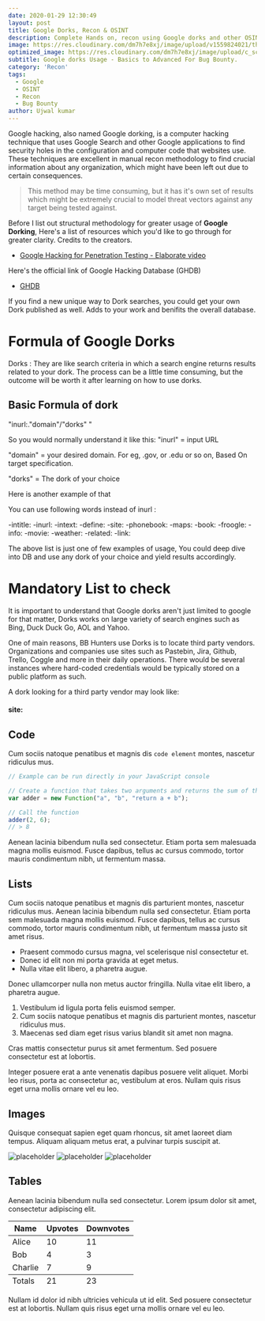 ```yaml
---
date: 2020-01-29 12:30:49
layout: post
title: Google Dorks, Recon & OSINT
description: Complete Hands on, recon using Google dorks and other OSINT tricks for Critical info extraction for Bug Bounty.
image: https://res.cloudinary.com/dm7h7e8xj/image/upload/v1559824021/theme12_e0vxlr.jpg
optimized_image: https://res.cloudinary.com/dm7h7e8xj/image/upload/c_scale,w_380/v1559824021/theme12_e0vxlr.jpg
subtitle: Google dorks Usage - Basics to Advanced For Bug Bounty.
category: 'Recon'
tags:
  - Google 
  - OSINT
  - Recon
  - Bug Bounty
author: Ujwal kumar
---
```


Google hacking, also named Google dorking, is a computer hacking technique that uses Google Search and other Google applications to find security holes in the configuration and computer code that websites use. 
These techniques are excellent in manual recon methodology to find crucial information about any organization, which might have been left out due to certain consequences.

> This method may be time consuming, but it has it's own set of results which might be extremely crucial to model threat vectors against any target being tested against.

Before I list out structural methodology for greater usage of **Google Dorking**, Here's a list of resources which you'd like to go through for greater clarity. Credits to the creators.

- [Google Hacking for Penetration Testing - Elaborate video](https://www.youtube.com/watch?v=cFOBUYaxdWI)

Here's the official link of Google Hacking Database (GHDB)
- [GHDB](https://www.exploit-db.com/google-hacking-database)

If you find a new unique way to Dork searches, you could get your own Dork published as well. Adds to your work and benifits the overall database.

# Formula of Google Dorks

Dorks : They are like search criteria in which a search engine returns results related to your dork.
The process can be a little time consuming, but the outcome will be worth it after learning on how to use dorks.

## Basic Formula of dork

"inurl:."domain"/"dorks" "

So you would normally understand it like this:
"inurl" = input URL

"domain" = your desired domain. For eg, .gov, or .edu or so on, Based On target specification.

"dorks" = The dork of your choice

Here is another example of that

You can use following words instead of inurl :

-intitle:
-inurl:
-intext:
-define:
-site:
-phonebook:
-maps:
-book:
-froogle:
-info:
-movie:
-weather:
-related:
-link:


The above list is just one of few examples of usage, You could deep dive into DB and use any dork of your choice and yield results accordingly.

# Mandatory List to check

It is important to understand that Google dorks aren't just limited to google for that matter, Dorks works on large variety of search engines such as Bing, Duck Duck Go, AOL and Yahoo.

One of main reasons, BB Hunters use Dorks is to locate third party vendors. Organizations and companies use sites such as Pastebin, Jira, Github, Trello, Coggle and more in their daily operations. There would be several instances where hard-coded credentials would be typically stored on a public platform as such.

A dork looking for a third party vendor may look like:

#### site:<third party vendor> <Organization name>

## Code

Cum sociis natoque penatibus et magnis dis `code element` montes, nascetur ridiculus mus.

```js
// Example can be run directly in your JavaScript console

// Create a function that takes two arguments and returns the sum of those arguments
var adder = new Function("a", "b", "return a + b");

// Call the function
adder(2, 6);
// > 8
```

Aenean lacinia bibendum nulla sed consectetur. Etiam porta sem malesuada magna mollis euismod. Fusce dapibus, tellus ac cursus commodo, tortor mauris condimentum nibh, ut fermentum massa.

## Lists

Cum sociis natoque penatibus et magnis dis parturient montes, nascetur ridiculus mus. Aenean lacinia bibendum nulla sed consectetur. Etiam porta sem malesuada magna mollis euismod. Fusce dapibus, tellus ac cursus commodo, tortor mauris condimentum nibh, ut fermentum massa justo sit amet risus.

* Praesent commodo cursus magna, vel scelerisque nisl consectetur et.
* Donec id elit non mi porta gravida at eget metus.
* Nulla vitae elit libero, a pharetra augue.

Donec ullamcorper nulla non metus auctor fringilla. Nulla vitae elit libero, a pharetra augue.

1. Vestibulum id ligula porta felis euismod semper.
2. Cum sociis natoque penatibus et magnis dis parturient montes, nascetur ridiculus mus.
3. Maecenas sed diam eget risus varius blandit sit amet non magna.

Cras mattis consectetur purus sit amet fermentum. Sed posuere consectetur est at lobortis.

Integer posuere erat a ante venenatis dapibus posuere velit aliquet. Morbi leo risus, porta ac consectetur ac, vestibulum at eros. Nullam quis risus eget urna mollis ornare vel eu leo.

## Images

Quisque consequat sapien eget quam rhoncus, sit amet laoreet diam tempus. Aliquam aliquam metus erat, a pulvinar turpis suscipit at.

![placeholder](https://placehold.it/800x400 "Large example image")
![placeholder](https://placehold.it/400x200 "Medium example image")
![placeholder](https://placehold.it/200x200 "Small example image")

## Tables

Aenean lacinia bibendum nulla sed consectetur. Lorem ipsum dolor sit amet, consectetur adipiscing elit.

<table>
  <thead>
    <tr>
      <th>Name</th>
      <th>Upvotes</th>
      <th>Downvotes</th>
    </tr>
  </thead>
  <tfoot>
    <tr>
      <td>Totals</td>
      <td>21</td>
      <td>23</td>
    </tr>
  </tfoot>
  <tbody>
    <tr>
      <td>Alice</td>
      <td>10</td>
      <td>11</td>
    </tr>
    <tr>
      <td>Bob</td>
      <td>4</td>
      <td>3</td>
    </tr>
    <tr>
      <td>Charlie</td>
      <td>7</td>
      <td>9</td>
    </tr>
  </tbody>
</table>

Nullam id dolor id nibh ultricies vehicula ut id elit. Sed posuere consectetur est at lobortis. Nullam quis risus eget urna mollis ornare vel eu leo.


